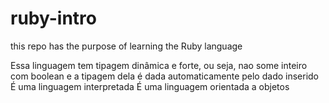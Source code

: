 # ruby-intro
this repo has the purpose of learning the Ruby language

Essa linguagem tem tipagem dinâmica e forte, ou seja, nao some inteiro com boolean e a tipagem dela é dada automaticamente pelo dado inserido
É uma linguagem interpretada
É uma linguagem orientada a objetos
